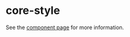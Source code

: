 core-style
==========

See the [component page](https://www.polymer-project.org/0.5/docs/elements/core-style.html) for more information.
